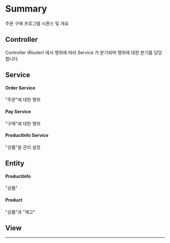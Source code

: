# Summary

주문 구매 프로그램 시퀀스 및 개요

## Controller

Controller (Router) 에서 행위에 따라 Service 가 분기되며 행위에 대한 분기를 담당 합니다.

## Service

#### Order Service

"주문"에 대한 행위

#### Pay Service

"구매"에 대한 행위

#### ProductInfo Service

"상품"을 관리 설정

## Entity

#### ProductInfo

"상품"

#### Product

"상품"과 "재고"

## View

-----

